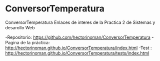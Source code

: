 # ConversorTemperatura

ConversorTemperatura
Enlaces de interes de la Practica 2 de Sistemas y desarollo Web

-Repositorio: https://github.com/hectorinoman/ConversorTemperatura 
-Pagina de la práctica: http://hectorinoman.github.io/ConversorTemperatura/index.html 
-Test : http://hectorinoman.github.io/ConversorTemperatura/tests/index.html
